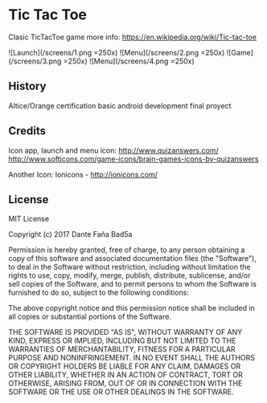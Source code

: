 # Tic Tac Toe
Clasic TicTacToe game more info: https://en.wikipedia.org/wiki/Tic-tac-toe

![Launch](/screens/1.png =250x)
![Menu](/screens/2.png =250x)
![Game](/screens/3.png =250x)
![Menu](/screens/4.png =250x)

## History
Altice/Orange certification basic android development final proyect

## Credits

Icon app, launch and menu icon: http://www.quizanswers.com/ http://www.softicons.com/game-icons/brain-games-icons-by-quizanswers

Another Icon: Ionicons - http://ionicons.com/

## License
MIT License

Copyright (c) 2017 Dante Faña Bad5a

Permission is hereby granted, free of charge, to any person obtaining a copy
of this software and associated documentation files (the "Software"), to deal
in the Software without restriction, including without limitation the rights
to use, copy, modify, merge, publish, distribute, sublicense, and/or sell
copies of the Software, and to permit persons to whom the Software is
furnished to do so, subject to the following conditions:

The above copyright notice and this permission notice shall be included in all
copies or substantial portions of the Software.

THE SOFTWARE IS PROVIDED "AS IS", WITHOUT WARRANTY OF ANY KIND, EXPRESS OR
IMPLIED, INCLUDING BUT NOT LIMITED TO THE WARRANTIES OF MERCHANTABILITY,
FITNESS FOR A PARTICULAR PURPOSE AND NONINFRINGEMENT. IN NO EVENT SHALL THE
AUTHORS OR COPYRIGHT HOLDERS BE LIABLE FOR ANY CLAIM, DAMAGES OR OTHER
LIABILITY, WHETHER IN AN ACTION OF CONTRACT, TORT OR OTHERWISE, ARISING FROM,
OUT OF OR IN CONNECTION WITH THE SOFTWARE OR THE USE OR OTHER DEALINGS IN THE
SOFTWARE.
